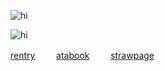   ![hi](https://files.catbox.moe/uhlnp1.gif)

![hi](https://komarev.com/ghpvc/?username=military-fashioned) 
 
[rentry](https://rentry.co/doomedcivilization) 
  ㅤ  ㅤ[atabook](https://dancingfactory.atabook.org/)  ㅤ  ㅤ[strawpage](https://robulyaoi.straw.page)
